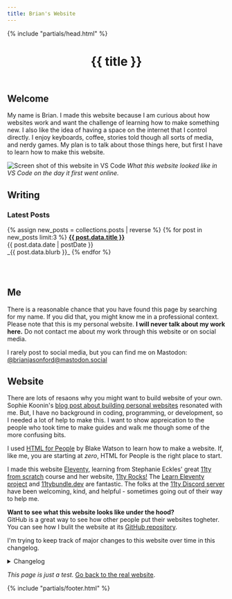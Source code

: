 ```yaml
---
title: Brian's Website
---
```

<!DOCTYPE html>
<html lang="en">
{% include "partials/head.html" %}
<header>
    <h1>{{ title }}</h1>
</header>
<body>
<main>

<section>
<h2><i class="fa-solid fa-house"></i> Welcome</h2>

My name is Brian. I made this website because I am curious about how websites work and want the challenge of learning how to make something new. I also like the idea of having a space on the internet that I control directly. I enjoy keyboards, coffee, stories told though all sorts of media, and nerdy games. My plan is to talk about those things here, but first I have to learn how to make this website. 

![Screen shot of this website in VS Code](/images/vscScreenShot.png)
_What this website looked like in VS Code on the day it first went online._
</section>

<section>
<h2><i class="fa-solid fa-pencil"></i></i> Writing</h2>
<h3><i class="fa-regular fa-newspaper"></i> Latest Posts</h3>
{% assign new_posts = collections.posts | reverse %}
{% for post in new_posts limit:3 %}
    <strong><a href="{{ post.url }}">{{ post.data.title }}</a></strong><br>
    <time datetime="{{ post.data.date | cleanISO }}">{{ post.data.date | postDate }}</time><br>
    _{{ post.data.blurb }}_
{% endfor %}
<h3><a href="/blog/archive/"><i class="fa-solid fa-box-archive"></i></a> &nbsp; <a href="/blog/postsbysubject/"><i class="fa-solid fa-tags"></i></a> &nbsp; <a href="https://www.brianjasonford.com/feed.xml"><i class="fa-solid fa-rss"></i></a> </h3>
</section>

<section>
<h2><i class="fa-solid fa-address-card"></i> Me</h2>
There is a reasonable chance that you have found this page by searching for my name. If you did that, you might know me in a professional context. Please note that this is my personal website. <strong>I will never talk about my work here.</strong> Do not contact me about my work through this website or on social media.

I rarely post to social media, but you can find me on Mastodon: [@brianjasonford@mastodon.social](https://mastodon.social/@brianjasonford)
</section>

<section>
<h2><i class="fa-solid fa-code"></i> Website</h2>

There are lots of resaons why you might want to build website of your own. Sophie Koonin's <a href="https://localghost.dev/blog/this-page-is-under-construction/">blog post about building personal websites</a> resonated with me. But, I have no background in coding, programming, or development, so I needed a lot of help to make this. I want to show appreication to the people who took time to make guides and walk me though some of the more confusing bits. 

I used [HTML for People](https://htmlforpeople.com) by Blake Watson to learn how to make a website. If, like me, you are starting at _zero_, HTML for People is the right place to start. 

I made this website [Eleventy](https://www.11ty.dev), learning from Stephanie Eckles' great [11ty from scratch](https://egghead.io/courses/build-an-eleventy-11ty-site-from-scratch-bfd3) course and her website, [11ty Rocks!](https://11ty.rocks) The [Learn Eleventy project](https://learn-eleventy.pages.dev) and [11tybundle.dev](https://11tybundle.dev) are fantastic. The folks at the [11ty Discord server](https://www.11ty.dev/blog/discord/) have been welcoming, kind, and helpful - sometimes going out of their way to help me.

<p class="notice">
    <strong>Want to see what this website looks like under the hood?</strong><br>
    GitHub is a great way to see how other people put their websites togheter. You can see how I bulit the website at its <a href="https://github.com/brianjasonford/brianjasonford.com">GitHub repository</a>.
</p>

I'm trying to keep track of major changes to this website over time in this changelog.

   <details>
    <summary>Changelog</summary>
    
- 2025-03-17: Moved the [Blog Archive](/blog/archive/) page to `/src/blog` and [excluded it](https://www.11ty.dev/docs/collections/#how-to-exclude-content-from-collections) from the "posts" collection so that the Blog nav bar link shows `aria-current="true"` from the Archive page.
- 2025-03-16: Limited &ldquo;Latest Posts&rdquo; to the three most recent.
- 2025-03-16: Added `<time>` tags to blog post dates on the blog page and each post.
- 2025-03-12: Added [Font Awesome](https://fontawesome.com) icons by upgading to 11ty `3.0.1-alpha.4` and installing the [11ty Font Awesom plugin](https://github.com/11ty/eleventy-plugin-font-awesome) (with a lot of help from the very kind people at the [11ty Discord server](https://discord.gg/GBkBy9u)).
- 2025-03-09: Added an [Atom feed to the blog](https://www.brianjasonford.com/feed.xml).
- 2025-03-07: Revised home page, removed &ldquo;about&rdquo; page.
- 2025-03-07: Using Github for backup. I about 87% sure I'm doing that correctly!
- 2025-02-27: Generated SSH keys and added a build script to `package.json` so that only changed files in my output folder go to the server using `rsync`.
- 2025-02-25: Added tags to blog posts and made auto-updating tag pages. 
- 2025-02-20: Added this roadmap.
- 2025-02-20: Checked accessibility with [WAVE](https://wave.webaim.org).
- 2025-02-20: Re-wrote the website using [Eleventy](https://www.11ty.dev) and put it online.
- 2025-01-04: Finished making a website with [HTML for People](https://htmlforpeople.com) and put it online. 
</details>
</section>

_This page is just a test._ [Go back to the real website](/).
</main>
{% include "partials/footer.html" %}
</body>
</html>
